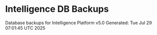 # Intelligence DB Backups
Database backups for Intelligence Platform v5.0
Generated: Tue Jul 29 07:01:45 UTC 2025
